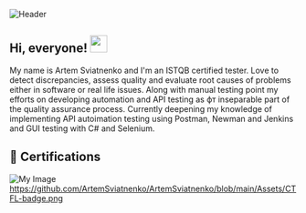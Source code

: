 ![Header](https://github.com/ArtemSviatnenko/ArtemSviatnenko/blob/main/Assets/header_art_light_1.png)
## Hi, everyone! <img src="https://raw.githubusercontent.com/MartinHeinz/MartinHeinz/master/wave.gif" width="30px" height="30px" />
My name is Artem Sviatnenko and I'm an ISTQB certified tester. Love to detect discrepancies, assess quality and evaluate root causes of problems either in software or real life issues. Along with manual testing point my efforts on developing automation and API testing as фт inseparable part of the quality assurance process.
Currently deepening my knowledge of implementing API autoimation testing using Postman, Newman and Jenkins and GUI testing with C# and Selenium. 
## :rocket: Certifications
![My Image](https://github.com/ArtemSviatnenko/ArtemSviatnenko/blob/main/Assets/157907786-9033dc8e-7e26-45a0-a230-532c1547d861.png)
https://github.com/ArtemSviatnenko/ArtemSviatnenko/blob/main/Assets/CTFL-badge.png
